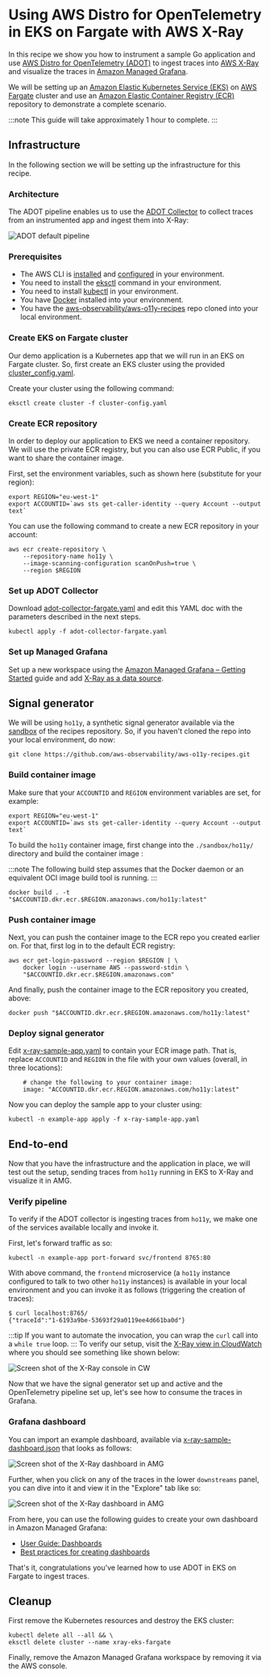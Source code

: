 # Using AWS Distro for OpenTelemetry in EKS on Fargate with AWS X-Ray

In this recipe we show you how to instrument a sample Go application
and use [AWS Distro for OpenTelemetry (ADOT)](https://aws.amazon.com/otel) to 
ingest traces into [AWS X-Ray](https://aws.amazon.com/xray/) and visualize
the traces in [Amazon Managed Grafana](https://aws.amazon.com/grafana/).

We will be setting up an [Amazon Elastic Kubernetes Service (EKS)](https://aws.amazon.com/eks/)
on [AWS Fargate](https://aws.amazon.com/fargate/) cluster and use an
[Amazon Elastic Container Registry (ECR)](https://aws.amazon.com/ecr/) repository
to demonstrate a complete scenario.

:::note
    This guide will take approximately 1 hour to complete.
:::
## Infrastructure
In the following section we will be setting up the infrastructure for this recipe. 

### Architecture

The ADOT pipeline enables us to use the 
[ADOT Collector](https://github.com/aws-observability/aws-otel-collector) to 
collect traces from an instrumented app and ingest them into X-Ray:

![ADOT default pipeline](../images/adot-default-pipeline.png)


### Prerequisites

* The AWS CLI is [installed](https://docs.aws.amazon.com/cli/latest/userguide/cli-chap-install.html) and [configured](https://docs.aws.amazon.com/cli/latest/userguide/cli-chap-configure.html) in your environment.
* You need to install the [eksctl](https://docs.aws.amazon.com/eks/latest/userguide/eksctl.html) command in your environment.
* You need to install [kubectl](https://docs.aws.amazon.com/eks/latest/userguide/install-kubectl.html) in your environment. 
* You have [Docker](https://docs.docker.com/get-docker/) installed into your environment.
* You have the [aws-observability/aws-o11y-recipes](https://github.com/aws-observability/aws-o11y-recipes/)
  repo cloned into your local environment.

### Create EKS on Fargate cluster

Our demo application is a Kubernetes app that we will run in an EKS on Fargate
cluster. So, first create an EKS cluster using the
provided [cluster_config.yaml](./fargate-eks-xray-go-adot-amg/cluster-config.yaml).

Create your cluster using the following command:

```
eksctl create cluster -f cluster-config.yaml
```

### Create ECR repository

In order to deploy our application to EKS we need a container repository. We
will use the private ECR registry, but you can also use ECR Public, if you
want to share the container image.

First, set the environment variables, such as shown here (substitute for your
region):

```
export REGION="eu-west-1"
export ACCOUNTID=`aws sts get-caller-identity --query Account --output text`
```

You can use the following command to create a new ECR repository in your account: 

```
aws ecr create-repository \
    --repository-name ho11y \
    --image-scanning-configuration scanOnPush=true \
    --region $REGION
```

### Set up ADOT Collector

Download [adot-collector-fargate.yaml](./fargate-eks-xray-go-adot-amg/adot-collector-fargate.yaml) 
and edit this YAML doc with the parameters described in the next steps.


```
kubectl apply -f adot-collector-fargate.yaml
```

### Set up Managed Grafana

Set up a new workspace using the 
[Amazon Managed Grafana – Getting Started](https://aws.amazon.com/blogs/mt/amazon-managed-grafana-getting-started/) guide
and add [X-Ray as a data source](https://docs.aws.amazon.com/grafana/latest/userguide/x-ray-data-source.html).

## Signal generator

We will be using `ho11y`, a synthetic signal generator available
via the [sandbox](https://github.com/aws-observability/observability-best-practices/tree/main/sandbox/ho11y)
of the recipes repository. So, if you haven't cloned the repo into your local
environment, do now:

```
git clone https://github.com/aws-observability/aws-o11y-recipes.git
```

### Build container image
Make sure that your `ACCOUNTID` and `REGION` environment variables are set, 
for example:

```
export REGION="eu-west-1"
export ACCOUNTID=`aws sts get-caller-identity --query Account --output text`
```
To build the `ho11y` container image, first change into the `./sandbox/ho11y/`
directory and build the container image :

:::note
    The following build step assumes that the Docker daemon or an equivalent OCI image 
    build tool is running.
:::

```
docker build . -t "$ACCOUNTID.dkr.ecr.$REGION.amazonaws.com/ho11y:latest"
```

### Push container image
Next, you can push the container image to the ECR repo you created earlier on.
For that, first log in to the default ECR registry:

```
aws ecr get-login-password --region $REGION | \
    docker login --username AWS --password-stdin \
    "$ACCOUNTID.dkr.ecr.$REGION.amazonaws.com"
```

And finally, push the container image to the ECR repository you created, above:

```
docker push "$ACCOUNTID.dkr.ecr.$REGION.amazonaws.com/ho11y:latest"
```

### Deploy signal generator

Edit [x-ray-sample-app.yaml](./fargate-eks-xray-go-adot-amg/x-ray-sample-app.yaml)
to contain your ECR image path. That is, replace `ACCOUNTID` and `REGION` in the
file with your own values (overall, in three locations):

``` 
    # change the following to your container image:
    image: "ACCOUNTID.dkr.ecr.REGION.amazonaws.com/ho11y:latest"
```

Now you can deploy the sample app to your cluster using:

```
kubectl -n example-app apply -f x-ray-sample-app.yaml
```

## End-to-end

Now that you have the infrastructure and the application in place, we will
test out the setup, sending traces from `ho11y` running in EKS to X-Ray and
visualize it in AMG.

### Verify pipeline

To verify if the ADOT collector is ingesting traces from `ho11y`, we make
one of the services available locally and invoke it.

First, let's forward traffic as so:

```
kubectl -n example-app port-forward svc/frontend 8765:80
```

With above command, the `frontend` microservice (a `ho11y` instance configured
to talk to two other `ho11y` instances) is available in your local environment
and you can invoke it as follows (triggering the creation of traces):

```
$ curl localhost:8765/
{"traceId":"1-6193a9be-53693f29a0119ee4d661ba0d"}
```

:::tip
    If you want to automate the invocation, you can wrap the `curl` call into
    a `while true` loop.
:::
To verify our setup, visit the [X-Ray view in CloudWatch](https://console.aws.amazon.com/cloudwatch/home#xray:service-map/)
where you should see something like shown below:

![Screen shot of the X-Ray console in CW](../images/x-ray-cw-ho11y.png)

Now that we have the signal generator set up and active and the OpenTelemetry
pipeline set up, let's see how to consume the traces in Grafana.

### Grafana dashboard

You can import an example dashboard, available via
[x-ray-sample-dashboard.json](./fargate-eks-xray-go-adot-amg/x-ray-sample-dashboard.json)
that looks as follows:

![Screen shot of the X-Ray dashboard in AMG](../images/x-ray-amg-ho11y-dashboard.png)

Further, when you click on any of the traces in the lower `downstreams` panel,
you can dive into it and view it in the "Explore" tab like so:

![Screen shot of the X-Ray dashboard in AMG](../images/x-ray-amg-ho11y-explore.png)

From here, you can use the following guides to create your own dashboard in
Amazon Managed Grafana:

* [User Guide: Dashboards](https://docs.aws.amazon.com/grafana/latest/userguide/dashboard-overview.html)
* [Best practices for creating dashboards](https://grafana.com/docs/grafana/latest/best-practices/best-practices-for-creating-dashboards/)

That's it, congratulations you've learned how to use ADOT in EKS on Fargate to 
ingest traces.

## Cleanup

First remove the Kubernetes resources and destroy the EKS cluster:

```
kubectl delete all --all && \
eksctl delete cluster --name xray-eks-fargate
```
Finally, remove the Amazon Managed Grafana workspace by removing it via the AWS console. 
